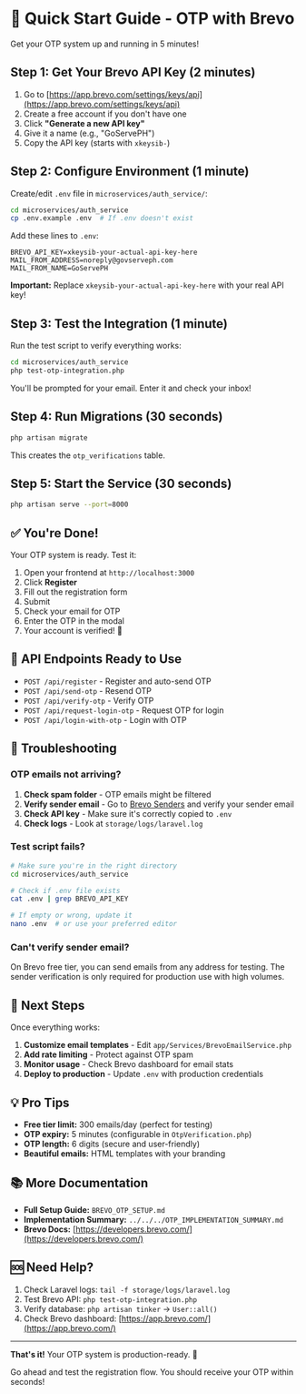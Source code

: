 # 🚀 Quick Start Guide - OTP with Brevo

Get your OTP system up and running in 5 minutes!

## Step 1: Get Your Brevo API Key (2 minutes)

1. Go to [https://app.brevo.com/settings/keys/api](https://app.brevo.com/settings/keys/api)
2. Create a free account if you don't have one
3. Click **"Generate a new API key"**
4. Give it a name (e.g., "GoServePH")
5. Copy the API key (starts with `xkeysib-`)

## Step 2: Configure Environment (1 minute)

Create/edit `.env` file in `microservices/auth_service/`:

```bash
cd microservices/auth_service
cp .env.example .env  # If .env doesn't exist
```

Add these lines to `.env`:

```env
BREVO_API_KEY=xkeysib-your-actual-api-key-here
MAIL_FROM_ADDRESS=noreply@govserveph.com
MAIL_FROM_NAME=GoServePH
```

**Important:** Replace `xkeysib-your-actual-api-key-here` with your real API key!

## Step 3: Test the Integration (1 minute)

Run the test script to verify everything works:

```bash
cd microservices/auth_service
php test-otp-integration.php
```

You'll be prompted for your email. Enter it and check your inbox!

## Step 4: Run Migrations (30 seconds)

```bash
php artisan migrate
```

This creates the `otp_verifications` table.

## Step 5: Start the Service (30 seconds)

```bash
php artisan serve --port=8000
```

## ✅ You're Done!

Your OTP system is ready. Test it:

1. Open your frontend at `http://localhost:3000`
2. Click **Register**
3. Fill out the registration form
4. Submit
5. Check your email for OTP
6. Enter the OTP in the modal
7. Your account is verified! 🎉

## 📝 API Endpoints Ready to Use

-   `POST /api/register` - Register and auto-send OTP
-   `POST /api/send-otp` - Resend OTP
-   `POST /api/verify-otp` - Verify OTP
-   `POST /api/request-login-otp` - Request OTP for login
-   `POST /api/login-with-otp` - Login with OTP

## 🐛 Troubleshooting

### OTP emails not arriving?

1. **Check spam folder** - OTP emails might be filtered
2. **Verify sender email** - Go to [Brevo Senders](https://app.brevo.com/senders) and verify your sender email
3. **Check API key** - Make sure it's correctly copied to `.env`
4. **Check logs** - Look at `storage/logs/laravel.log`

### Test script fails?

```bash
# Make sure you're in the right directory
cd microservices/auth_service

# Check if .env file exists
cat .env | grep BREVO_API_KEY

# If empty or wrong, update it
nano .env  # or use your preferred editor
```

### Can't verify sender email?

On Brevo free tier, you can send emails from any address for testing. The sender verification is only required for production use with high volumes.

## 🎯 Next Steps

Once everything works:

1. **Customize email templates** - Edit `app/Services/BrevoEmailService.php`
2. **Add rate limiting** - Protect against OTP spam
3. **Monitor usage** - Check Brevo dashboard for email stats
4. **Deploy to production** - Update `.env` with production credentials

## 💡 Pro Tips

-   **Free tier limit:** 300 emails/day (perfect for testing)
-   **OTP expiry:** 5 minutes (configurable in `OtpVerification.php`)
-   **OTP length:** 6 digits (secure and user-friendly)
-   **Beautiful emails:** HTML templates with your branding

## 📚 More Documentation

-   **Full Setup Guide:** `BREVO_OTP_SETUP.md`
-   **Implementation Summary:** `../../../OTP_IMPLEMENTATION_SUMMARY.md`
-   **Brevo Docs:** [https://developers.brevo.com/](https://developers.brevo.com/)

## 🆘 Need Help?

1. Check Laravel logs: `tail -f storage/logs/laravel.log`
2. Test Brevo API: `php test-otp-integration.php`
3. Verify database: `php artisan tinker` → `User::all()`
4. Check Brevo dashboard: [https://app.brevo.com/](https://app.brevo.com/)

---

**That's it!** Your OTP system is production-ready. 🚀

Go ahead and test the registration flow. You should receive your OTP within seconds!
